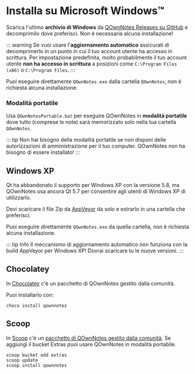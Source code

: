 # Installa su Microsoft Windows™

Scarica l'ultimo **archivio di Windows** da [QOwnNotes Releases su GitHub](https://github.com/pbek/QOwnNotes/releases) e decomprimilo dove preferisci. Non è necessaria alcuna installazione!

::: warning
Se vuoi usare l'**aggiornamento automatico** assicurati di decomprimerlo in un punto in cui il tuo account utente ha accesso in scrittura. Per impostazione predefinita, molto probabilmente il tuo account utente **non ha accesso in scrittura** a posizioni come `C:\Program Files (x86)` o `C:\Program Files`.
:::

Puoi eseguire direttamente `QOwnNotes.exe` dalla cartella `QOwnNotes`, non è richiesta alcuna installazione.

### Modalità portatile

Usa `QOwnNotesPortable.bat` per eseguire QOwnNotes in **modalità portatile** dove tutto (comprese le note) sarà memorizzato solo nella tua cartella `QOwnNotes`.

::: tip
Non hai bisogno della modalità portatile se non disponi delle autorizzazioni di amministrazione per il tuo computer. QOwnNotes non ha bisogno di essere installato!
:::

## Windows XP

Qt ha abbandonato il supporto per Windows XP con la versione 5.8, ma QOwnNotes usa ancora Qt 5.7 per consentire agli utenti di Windows XP di utilizzarlo.

Devi scaricare il file Zip da [AppVeyor](https://ci.appveyor.com/project/pbek/qownnotes/build/artifacts) da solo e estrarlo in una cartella che preferisci.

Puoi eseguire direttamente `QOwnNotes.exe` da quella cartella, non è richiesta alcuna installazione.

::: tip
Info
Il meccanismo di aggiornamento automatico non funziona con la build AppVeyor per Windows XP!
Dovrai scaricare tu le nuove versioni.
:::

## Chocolatey

In [Chocolatey](https://chocolatey.org/packages/qownnotes/) c'è un pacchetto di QOwnNotes gestito dalla comunità.

Puoi installarlo con:

```shell
choco install qownnotes
```

## Scoop

In [Scoop](https://scoop.sh/) c'è un [pacchetto di QOwnNotes gestito dalla comunità](https://github.com/ScoopInstaller/Extras/blob/master/bucket/qownnotes.json). Se aggiungi il bucket Extras puoi usare QOwnNotes in modalità portabile.

```shell
scoop bucket add extras
scoop update
scoop install qownnotes
```

